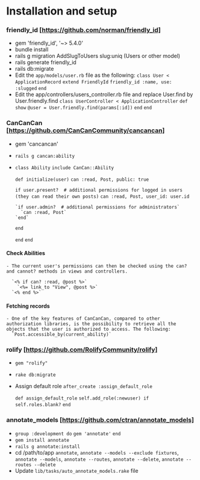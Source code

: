 # Installation and setup

### friendly_id [https://github.com/norman/friendly_id]

  - gem 'friendly_id', '~> 5.4.0'
  - bundle install
  - rails g migration AddSlugToUsers slug:uniq (Users or other model)
  - rails generate friendly_id
  - rails db:migrate
  - Edit the `app/models/user.rb` file as the following:
    `class User < ApplicationRecord`
      `extend FriendlyId`
      `friendly_id :name, use: :slugged`
    `end`
  - Edit the app/controllers/users_controller.rb file and replace User.find by User.friendly.find
      `class UserController < ApplicationController`
        `def show`
          `@user = User.friendly.find(params[:id])`
        `end`
      `end`


### CanCanCan [https://github.com/CanCanCommunity/cancancan]

  - gem 'cancancan'
  - `rails g cancan:ability`
  - `class Ability`
      `include CanCan::Ability`

      `def initialize(user)`
      `can :read, Post, public: true`

      `if user.present?  # additional permissions for logged in users (they can read their own posts)`
        `can :read, Post, user_id: user.id`

        `if user.admin?  # additional permissions for administrators`
          `can :read, Post`
        `end`
      `end`

      `end`
    `end`

  #### Check Abilities
    - The current user's permissions can then be checked using the can? and cannot? methods in views and controllers.

      `<% if can? :read, @post %>`
        `<%= link_to "View", @post %>`
      `<% end %>`

  #### Fetching records
    - One of the key features of CanCanCan, compared to other authorization libraries, is the possibility to retrieve all the objects that the user is authorized to access. The following:
      `Post.accessible_by(current_ability)`


### rolify [https://github.com/RolifyCommunity/rolify]
  - `gem "rolify"`
  - `rake db:migrate`
  - Assign default role
    `after_create :assign_default_role`

    `def assign_default_role`
      `self.add_role(:newuser) if self.roles.blank?`
    `end`


### annotate_models [https://github.com/ctran/annotate_models]

  - `group :development do`
      `gem 'annotate'`
    `end`
  - `gem install annotate`
  - `rails g annotate:install`
  - cd /path/to/app
      `annotate`, `annotate --models --exclude fixtures`, `annotate --models`, `annotate --routes`, `annotate --delete`, `annotate --routes --delete`
  - Update `lib/tasks/auto_annotate_models.rake` file